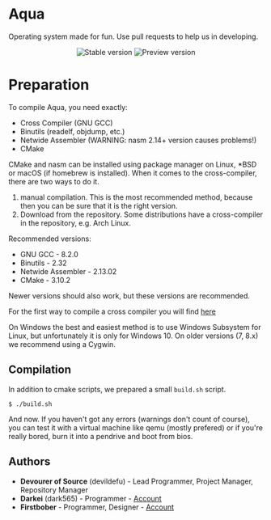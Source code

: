 # Aqua
Operating system made for fun. Use pull requests to help us in developing.

<p align=center>
  <img alt="Stable version" src="https://img.shields.io/badge/stable-0.2-blue.svg">
  <img alt="Preview version" src="https://img.shields.io/badge/preview-0.3-red.svg">
</p>

# Preparation

To compile Aqua, you need exactly:
* Cross Compiler (GNU GCC)
* Binutils (readelf, objdump, etc.)
* Netwide Assembler (WARNING: nasm 2.14+ version causes problems!)
* CMake

CMake and nasm can be installed using package manager on Linux, *BSD or macOS (if homebrew is installed).
When it comes to the cross-compiler, there are two ways to do it.
1. manual compilation. This is the most recommended method, because then you can be sure that it is the right version.
2. Download from the repository. Some distributions have a cross-compiler in the repository, e.g. Arch Linux.

Recommended versions:
* GNU GCC - 8.2.0
* Binutils - 2.32
* Netwide Assembler - 2.13.02
* CMake - 3.10.2

Newer versions should also work, but these versions are recommended.

For the first way to compile a cross compiler you will find [here](https://wiki.osdev.org/GCC_Cross-Compiler#Preparing_for_the_build)

On Windows the best and easiest method is to use Windows Subsystem for Linux, but unfortunately it is only for Windows 10.
On older versions (7, 8.x) we recommend using a Cygwin.

## Compilation

In addition to cmake scripts, we prepared a small `build.sh` script. 
```
$ ./build.sh
```
And now. If you haven't got any errors (warnings don't count of course), you can test it with a virtual machine like qemu (mostly prefered) or if you're really bored, burn it into a pendrive and boot from bios.

## Authors
* **Devourer of Source** (devildefu) - Lead Programmer, Project Manager, Repository Manager
* **Darkei** (dark565) - Programmer - [Account](https://github.com/Dark565)
* **Firstbober** - Programmer, Designer - [Account](https://github.com/Firstbober)
